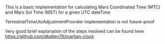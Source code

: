 
This is a basic implementation for calculating 
Mars Coordinated Time (MTC) and Mars Sol Time (MST) 
for a given UTC dateTime

TerrestrialTimeUtcAdjustmentProvider implementation is not future-proof

Very good brief explanation of the steps involved can be found here
https://github.com/dkallen78/martian-clock
